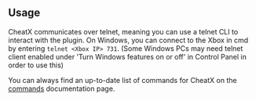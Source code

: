## Usage
CheatX communicates over telnet, meaning you can use a telnet CLI to interact with the plugin.
On Windows, you can connect to the Xbox in cmd by entering `telnet <Xbox IP> 731`.
(Some Windows PCs may need telnet client enabled under 'Turn Windows features on or off' in Control Panel in order to use this)

You can always find an up-to-date list of commands for CheatX on the [commands](../commands/README.md) documentation page.